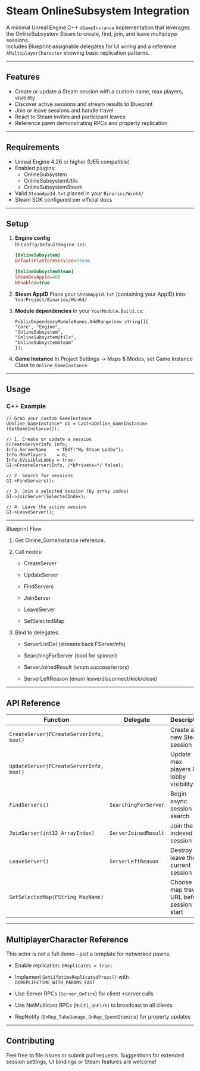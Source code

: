 # Steam OnlineSubsystem Integration

A minimal Unreal Engine C++ `UGameInstance` implementation that leverages the OnlineSubsystem Steam to create, find, join, and leave multiplayer sessions.  
Includes Blueprint‐assignable delegates for UI wiring and a reference `AMultiplayerCharacter` showing basic replication patterns.

---

## Features

- Create or update a Steam session with a custom name, max players, visibility  
- Discover active sessions and stream results to Blueprint  
- Join or leave sessions and handle travel  
- React to Steam invites and participant leaves  
- Reference pawn demonstrating RPCs and property replication  

---

## Requirements

- Unreal Engine 4.26 or higher (UE5 compatible)  
- Enabled plugins:  
  - OnlineSubsystem  
  - OnlineSubsystemUtils  
  - OnlineSubsystemSteam  
- Valid `SteamAppId.txt` placed in your `Binaries/Win64/`  
- Steam SDK configured per official docs  

---

## Setup

1. **Engine config**  
   In `Config/DefaultEngine.ini`:
   ```ini
   [OnlineSubsystem]
   DefaultPlatformService=Steam

   [OnlineSubsystemSteam]
   SteamDevAppId=480
   bEnabled=true
   ```
2. **Steam AppID** Place your `SteamAppId.txt` (containing your AppID) into:
  ```YourProject/Binaries/Win64/```

3. **Module dependencies** In your `YourModule.Build.cs`:
    ```
    PublicDependencyModuleNames.AddRange(new string[]{
    "Core", "Engine",
    "OnlineSubsystem",
    "OnlineSubsystemUtils",
    "OnlineSubsystemSteam"
    });
    ```
    
  4. **Game Instance** In Project Settings → Maps & Modes, set Game Instance Class to `Online_GameInstance`.


--- 

## Usage

### C++ Example

```
// Grab your custom GameInstance
UOnline_GameInstance* GI = Cast<UOnline_GameInstance>(GetGameInstance());

// 1. Create or update a session
FCreateServerInfo Info;
Info.ServerName    = TEXT("My Steam Lobby");
Info.MaxPlayers    = 8;
Info.bVisibleLobby = true;
GI->CreateServer(Info, /*bPrivate=*/ false);

// 2. Search for sessions
GI->FindServers();

// 3. Join a selected session (by array index)
GI->JoinServer(SelectedIndex);

// 4. Leave the active session
GI->LeaveServer();
```

---

Blueprint Flow

  1. Get Online_GameInstance reference.

  2. Call nodes:

        - CreateServer

        - UpdateServer

        - FindServers

        - JoinServer

        - LeaveServer

        - SetSelectedMap

  3. Bind to delegates:

        - ServerListDel (streams back FServerInfo)

        - SearchingForServer (bool for spinner)

        - ServerJoinedResult (enum success/errors)

        - ServerLeftReason (enum leave/disconnect/kick/close)

  ---

## API Reference

| Function                                 | Delegate                   | Description                                      |
|------------------------------------------|----------------------------|--------------------------------------------------|
| `CreateServer(FCreateServerInfo, bool)`  |                            | Create a new Steam session                       |
| `UpdateServer(FCreateServerInfo, bool)`  |                            | Update max players & lobby visibility            |
| `FindServers()`                          | `SearchingForServer`       | Begin async session search                       |
| `JoinServer(int32 ArrayIndex)`           | `ServerJoinedResult`       | Join the indexed session                         |
| `LeaveServer()`                          | `ServerLeftReason`         | Destroy or leave the current session             |
| `SetSelectedMap(FString MapName)`        |                            | Choose map travel URL before session start       |

---

## MultiplayerCharacter Reference

This actor is not a full demo—just a template for networked pawns:

  - Enable replication: `bReplicates = true;`

  - Implement `GetLifetimeReplicatedProps()` with `DOREPLIFETIME_WITH_PARAMS_FAST`

  - Use Server RPCs (`Server_OnFire`) for client→server calls

  - Use NetMulticast RPCs (`Multi_OnFire`) to broadcast to all clients

  - RepNotify (`OnRep_TakeDamage`, `OnRep_SpendStamina`) for property updates

---

## Contributing

Feel free to file issues or submit pull requests. Suggestions for extended session settings, UI bindings or Steam features are welcome!
